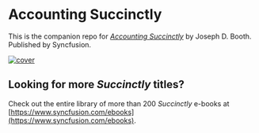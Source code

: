 # Accounting Succinctly
This is the companion repo for [*Accounting Succinctly*](https://www.syncfusion.com/succinctly-free-ebooks/accounting) by Joseph D. Booth. Published by Syncfusion.

[![cover](https://github.com/SyncfusionSuccinctlyE-Books/Accounting-Succinctly/blob/master/cover.png)](https://www.syncfusion.com/ebooks/accounting)

## Looking for more _Succinctly_ titles?

Check out the entire library of more than 200 _Succinctly_ e-books at [https://www.syncfusion.com/ebooks](https://www.syncfusion.com/ebooks).
